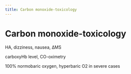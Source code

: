 ```yaml
---
title: Carbon monoxide-toxicology
---
```

# Carbon monoxide-toxicology


HA, dizziness, nausea, ΔMS

carboxyHb level, CO-oximetry

100% normobaric oxygen, hyperbaric O2 in severe cases

